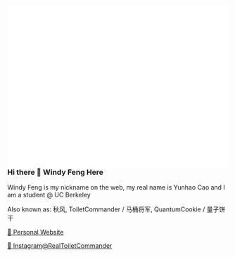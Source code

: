 <img align="right" src="https://github.com/toiletcommander/toiletcommander/blob/main/github-metrics.svg">

### Hi there 👋 Windy Feng Here

Windy Feng is my nickname on the web, my real name is Yunhao Cao and I am a student @ UC Berkeley

Also known as: 秋风, ToiletCommander / 马桶将军, QuantumCookie / 量子饼干

[🔗 Personal Website](https://toiletcommander.github.io/personal-blog/)

[🔗 Instagram@RealToiletCommander](https://www.instagram.com/realtoiletcommander/)
